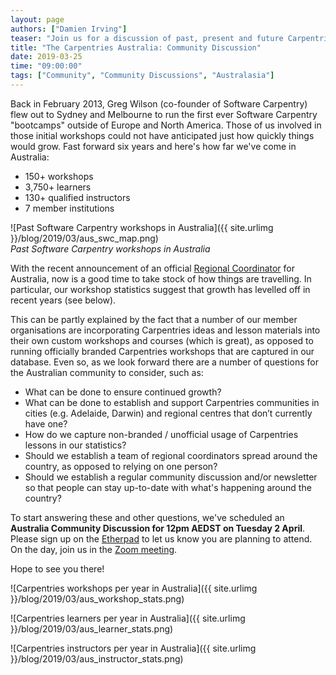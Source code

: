 ```yaml
---
layout: page
authors: ["Damien Irving"]
teaser: "Join us for a discussion of past, present and future Carpentries activities in Australia"
title: "The Carpentries Australia: Community Discussion"
date: 2019-03-25
time: "09:00:00"
tags: ["Community", "Community Discussions", "Australasia"]
---
```


Back in February 2013, Greg Wilson (co-founder of Software Carpentry) flew out to Sydney and Melbourne to run the first ever Software Carpentry "bootcamps" outside of Europe and North America. Those of us involved in those initial workshops could not have anticipated just how quickly things would grow. Fast forward six years and here's how far we've come in Australia:  

* 150+ workshops
* 3,750+ learners
* 130+ qualified instructors
* 7 member institutions

![Past Software Carpentry workshops in Australia]({{ site.urlimg }}/blog/2019/03/aus_swc_map.png)<br/>
*Past Software Carpentry workshops in Australia*

With the recent announcement of an official [Regional Coordinator](https://carpentries.org/blog/2019/03/regionalcoordinators/) for Australia, now is a good time to take stock of how things are travelling. In particular, our workshop statistics suggest that growth has levelled off in recent years (see below).

This can be partly explained by the fact that a number of our member organisations are incorporating Carpentries ideas and lesson materials into their own custom workshops and courses (which is great), as opposed to running officially branded Carpentries workshops that are captured in our database. Even so, as we look forward there are a number of questions for the Australian community to consider, such as:  

* What can be done to ensure continued growth?
* What can be done to establish and support Carpentries communities in cities (e.g. Adelaide, Darwin) and regional centres that don’t currently have one?
* How do we capture non-branded / unofficial usage of Carpentries lessons in our statistics?
* Should we establish a team of regional coordinators spread around the country, as opposed to relying on one person?
* Should we establish a regular community discussion and/or newsletter so that people can stay up-to-date with what's happening around the country?

To start answering these and other questions, we've scheduled an **Australia Community Discussion for 12pm AEDST on Tuesday 2 April**. Please sign up on the [Etherpad](https://pad.carpentries.org/community-discussions) to let us know you are planning to attend. On the day, join us in the [Zoom meeting](https://carpentries.zoom.us/my/carpentriesroom2).

Hope to see you there!


![Carpentries workshops per year in Australia]({{ site.urlimg }}/blog/2019/03/aus_workshop_stats.png)

![Carpentries learners per year in Australia]({{ site.urlimg }}/blog/2019/03/aus_learner_stats.png)

![Carpentries instructors per year in Australia]({{ site.urlimg }}/blog/2019/03/aus_instructor_stats.png)
